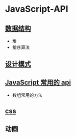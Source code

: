 # JavaScript-API


 ## [数据结构](./数据结构/dataConstruct.md) 
 
 + 堆 
 + 排序算法

 ## [设计模式](./设计模式/index.md)


 ## [JavaScript 常用的 api](./JS/js.md)
 + 数组常用的方法

 ## [css](./CSS/css.md)

##  动画



